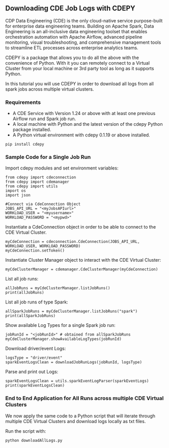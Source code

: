 ## Downloading CDE Job Logs with CDEPY

CDP Data Engineering (CDE) is the only cloud-native service purpose-built for enterprise data engineering teams. Building on Apache Spark, Data Engineering is an all-inclusive data engineering toolset that enables orchestration automation with Apache Airflow, advanced pipeline monitoring, visual troubleshooting, and comprehensive management tools to streamline ETL processes across enterprise analytics teams.

CDEPY is a package that allows you to do all the above with the convenience of Python. With it you can remotely connect to a Virtual Cluster from your local machine or 3rd party tool as long as it supports Python.

In this tutorial you will use CDEPY in order to download all logs from all spark jobs across multiple virtual clusters.

### Requirements

* A CDE Service with Version 1.24 or above with at least one previous Airflow run and Spark job run.
* A local machine with Python and the latest version of the cdepy Python package installed.
* A Python virtual environment with cdepy 0.1.19 or above installed.

```
pip install cdepy
```

### Sample Code for a Single Job Run

Import cdepy modules and set environment variables:

```
from cdepy import cdeconnection
from cdepy import cdemanager
from cdepy import utils
import os
import json

#Connect via CdeConnection Object
JOBS_API_URL = "<myJobsAPIurl>"
WORKLOAD_USER = "<myusername>"
WORKLOAD_PASSWORD = "<mypwd>"
```

Instantiate a CdeConnection object in order to be able to connect to the CDE Virtual Cluster.

```
myCdeConnection = cdeconnection.CdeConnection(JOBS_API_URL, WORKLOAD_USER, WORKLOAD_PASSWORD)
myCdeConnection.setToken()
```

Instantiate Cluster Manager object to interact with the CDE Virtual Cluster:

```
myCdeClusterManager = cdemanager.CdeClusterManager(myCdeConnection)
```

List all job runs:

```
allJobRuns = myCdeClusterManager.listJobRuns()
print(allJobRuns)
```

List all job runs of type Spark:

```
allSparkJobRuns = myCdeClusterManager.listJobRuns("spark")
print(allSparkJobRuns)
```

Show available Log Types for a single Spark job run:

```
jobRunId = "<jobRunId>" # obtained from allSparkJobRuns
myCdeClusterManager.showAvailableLogTypes(jobRunId)
```

Download driver/event Logs:

```
logsType = "driver/event"
sparkEventLogsClean = downloadJobRunLogs(jobRunId, logsType)
```

Parse and print out Logs:

```
sparkEventLogsClean = utils.sparkEventLogParser(sparkEventLogs)
print(sparkEventLogsClean)
```

### End to End Application for All Runs across multiple CDE Virtual Clusters

We now apply the same code to a Python script that will iterate through multiple CDE Virtual Clusters and download logs locally as txt files.

Run the script with:

```
python downloadAllLogs.py
```

```

```
